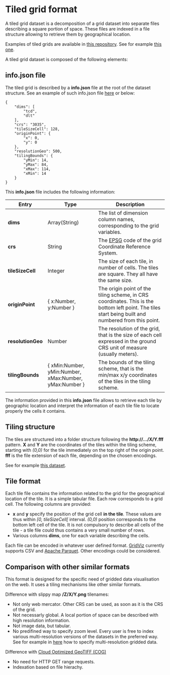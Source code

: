 # Tiled grid format

A tiled grid dataset is a decomposition of a grid dataset into separate files describing a square portion of space. These files are indexed in a file structure allowing to retrieve them by geographical location.

Examples of tiled grids are available in [this repository](https://github.com/jgaffuri/tiledgrids). See for example [this one](https://github.com/jgaffuri/tiledgrids/tree/main/data/europe/forest/10000m).

A tiled grid dataset is composed of the following elements:

## info.json file

The tiled grid is described by a **info.json** file at the root of the dataset structure. See an example of such info.json file [here](https://raw.githubusercontent.com/jgaffuri/tiledgrids/master/data/europe/forest/500m/info.json) or below:

    {
        "dims": [
            "tcd",
            "dlt"
        ],
        "crs": "3035",
        "tileSizeCell": 128,
        "originPoint": {
            "x": 0,
            "y": 0
        },
        "resolutionGeo": 500,
        "tilingBounds": {
            "yMin": 14,
            "yMax": 84,
            "xMax": 114,
            "xMin": 14
        }
    }

This **info.json** file includes the following information:

| Entry | Type | Description |
| -------- | ------- | ------- |
| **dims** | Array(String) | The list of dimension column names, corresponding to the grid variables. |
| **crs** | String | The [EPSG](https://spatialreference.org/) code of the grid Coordinate Reference System. |
| **tileSizeCell** | Integer | The size of each tile, in number of cells. The tiles are square. They all have the same size. |
| **originPoint** | { x:Number, y:Number } | The origin point of the tiling scheme, in CRS coordinates. This is the bottom left point. The tiles start being built and numbered from this point. |
| **resolutionGeo** | Number | The resolution of the grid, that is the size of each cell expressed in the ground CRS unit of measure (usually meters). |
| **tilingBounds** | { xMin:Number, yMin:Number, xMax:Number, yMax:Number } | The bounds of the tiling scheme, that is the min/max x/y coordinates of the tiles in the tiling scheme. |

The information provided in this **info.json** file allows to retrieve each tile by geographic location and interpret the information of each tile file to locate properly the cells it contains.

## Tiling structure

The tiles are structured into a folder structure following the **http://.../X/Y.fff** pattern. **X** and **Y** are the coordinates of the tiles within the tiling scheme, starting with *(0,0)* for the tile immediately on the top right of the origin point. **fff** is the file extension of each file, depending on the chosen encodings.

See for example [this dataset](https://github.com/jgaffuri/tiledgrids/tree/main/data/europe/forest/10000m).

## Tile format

Each tile file contains the information related to the grid for the geographical location of the tile. It is a simple tabular file. Each row corresponds to a grid cell. The following columns are provided:
- **x** and **y** specify the position of the grid cell **in the tile**. These values are thus within *[0, tileSizeCell[* interval. *(0,0)* position corresponds to the bottom left cell of the tile. It is not compulsory to describe all cells of the tile - a tile file could thus contains a very small number of rows.
- Various columns **dims**, one for each variable describing the cells. 

Each file can be encoded in whatever user defined format. [GridViz](https://github.com/eurostat/gridviz/) currently supports CSV and [Apache Parquet](https://parquet.apache.org/). Other encodings could be considered.

## Comparison with other similar formats

This format is designed for the specific need of gridded data visualisation on the web. It uses a tiling mechanisms like other similar formats.

Difference with slippy map **/Z/X/Y.png** tilenames:
- Not only web mercator. Other CRS can be used, as soon as it is the CRS of the grid.
- Not necessarly global. A local portion of space can be described with high resolution information.
- Not image data, but tabular.
- No predifined way to specify zoom level. Every user is free to index various multi-resolution versions of the datasets in the preferred way. See for example in [here](https://github.com/jgaffuri/tiledgrids/tree/main/data/europe/forest) how to specify multi-resolution gridded data.

Difference with [Cloud Optimized GeoTIFF (COG)](https://www.cogeo.org/)
- No need for HTTP GET range requests.
- Indexation based on file hierachy.
